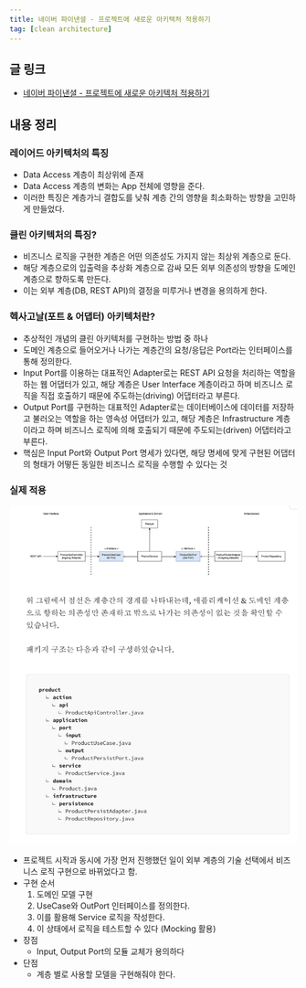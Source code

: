 ```yaml
---
title: 네이버 파이낸셜 - 프로젝트에 새로운 아키텍처 적용하기
tag: [clean architecture]
---
```

## 글 링크
- [네이버 파이낸셜 - 프로젝트에 새로운 아키텍처 적용하기](https://medium.com/naverfinancial/프로젝트에-새로운-아키텍처-적용하기-99d70df6122b)
## 내용 정리
### 레이어드 아키텍처의 특징
- Data Access 계층이 최상위에 존재
- Data Access 계층의 변화는 App 전체에 영향을 준다.
- 이러한 특징은 계층가늬 결합도를 낮춰 계층 간의 영향을 최소화하는 방향을 고민하게 만들었다.

### 클린 아키텍처의 특징?
- 비즈니스 로직을 구현한 계층은 어떤 의존성도 가지지 않는 최상위 계층으로 둔다.
- 해당 계층으로의 입출력을 추상화 계층으로 감싸 모든 외부 의존성의 방향을 도메인 계층으로 향하도록 만든다.
- 이는 외부 계층(DB, REST API)의 결정을 미루거나 변경을 용의하게 한다.

### 헥사고날(포트 & 어댑터) 아키텍처란?
- 추상적인 개념의 클린 아키텍처를 구현하는 방법 중 하나
- 도메인 계층으로 들어오거나 나가는 계층간의 요청/응답은 Port라는 인터페이스를 통해 정의한다.
- Input Port를 이용하는 대표적인 Adapter로는 REST API 요청을 처리하는 역할을 하는 웹 어댑터가 있고, 해당 계층은 User Interface 계층이라고 하며 비즈니스 로직을 직접 호출하기 때문에 주도하는(driving) 어댑터라고 부른다.
- Output Port를 구현하는 대표적인 Adapter로는 데이터베이스에 데이터를 저장하고 불러오는 역할을 하는 영속성 어댑터가 있고, 해당 계층은 Infrastructure 계층이라고 하며 비즈니스 로직에 의해 호출되기 때문에 주도되는(driven) 어댑터라고 부른다.
- 핵심은 Input Port와 Output Port 명세가 있다면, 해당 명세에 맞게 구현된 어댑터의 형태가 어떻든 동일한 비즈니스 로직을 수행할 수 있다는 것


### 실제 적용
![hexagonal-example.jpg](img%2Fhexagonal-example.jpg)
- 프로젝트 시작과 동시에 가장 먼저 진행했던 일이 외부 계층의 기술 선택에서 비즈니스 로직 구현으로 바뀌었다고 함.
- 구현 순서
  1. 도메인 모델 구현
  2. UseCase와 OutPort 인터페이스를 정의한다.
  3. 이를 활용해 Service 로직을 작성한다.
  4. 이 상태에서 로직을 테스트할 수 있다 (Mocking 활용)
- 장점
  - Input, Output Port의 모듈 교체가 용의하다
- 단점
  - 계층 별로 사용할 모델을 구현해줘야 한다.
